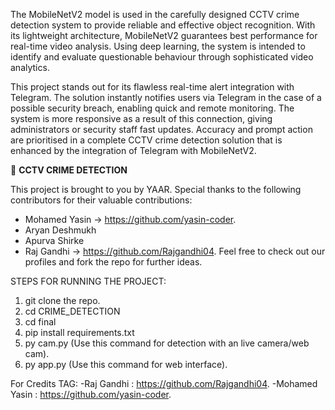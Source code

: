 The MobileNetV2 model is used in the carefully designed CCTV crime detection system to provide reliable and effective object recognition. With its lightweight architecture, MobileNetV2 guarantees best performance for real-time video analysis. Using deep learning, the system is intended to identify and evaluate questionable behaviour through sophisticated video analytics.

This project stands out for its flawless real-time alert integration with Telegram. The solution instantly notifies users via Telegram in the case of a possible security breach, enabling quick and remote monitoring. The system is more responsive as a result of this connection, giving administrators or security staff fast updates. Accuracy and prompt action are prioritised in a complete CCTV crime detection solution that is enhanced by the integration of Telegram with MobileNetV2.

🚀 **CCTV CRIME DETECTION**

This project is brought to you by YAAR. Special thanks to the following contributors for their valuable contributions:

- Mohamed Yasin -> https://github.com/yasin-coder.
- Aryan Deshmukh
- Apurva Shirke
- Raj Gandhi -> https://github.com/Rajgandhi04.
Feel free to check out our profiles and fork the repo for further ideas.


STEPS FOR RUNNING THE PROJECT:
1. git clone the repo.
2. cd CRIME_DETECTION
3. cd final
4. pip install requirements.txt
5. py cam.py     (Use this command for detection with an live camera/web cam).
6. py app.py     (Use this command for web interface).

For Credits TAG:
-Raj Gandhi    : https://github.com/Rajgandhi04.
-Mohamed Yasin : https://github.com/yasin-coder.

